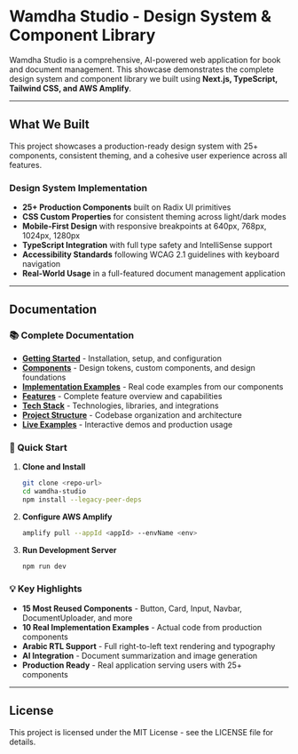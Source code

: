 # Wamdha Studio - Design System & Component Library

Wamdha Studio is a comprehensive, AI-powered web application for book and document management. This showcase demonstrates the complete design system and component library we built using **Next.js, TypeScript, Tailwind CSS, and AWS Amplify**.

---

## What We Built

This project showcases a production-ready design system with 25+ components, consistent theming, and a cohesive user experience across all features.

### Design System Implementation

- **25+ Production Components** built on Radix UI primitives
- **CSS Custom Properties** for consistent theming across light/dark modes
- **Mobile-First Design** with responsive breakpoints at 640px, 768px, 1024px, 1280px
- **TypeScript Integration** with full type safety and IntelliSense support
- **Accessibility Standards** following WCAG 2.1 guidelines with keyboard navigation
- **Real-World Usage** in a full-featured document management application

---

## Documentation

### 📚 Complete Documentation

- **[Getting Started](./docs/getting-started.md)** - Installation, setup, and configuration
- **[Components](./docs/components.md)** - Design tokens, custom components, and design foundations
- **[Implementation Examples](./docs/examples.md)** - Real code examples from our components
- **[Features](./docs/features.md)** - Complete feature overview and capabilities
- **[Tech Stack](./docs/tech-stack.md)** - Technologies, libraries, and integrations
- **[Project Structure](./docs/project-structure.md)** - Codebase organization and architecture
- **[Live Examples](./docs/live-examples.md)** - Interactive demos and production usage

### 🚀 Quick Start

1. **Clone and Install**

   ```sh
   git clone <repo-url>
   cd wamdha-studio
   npm install --legacy-peer-deps
   ```

2. **Configure AWS Amplify**

   ```sh
   amplify pull --appId <appId> --envName <env>
   ```

3. **Run Development Server**
   ```sh
   npm run dev
   ```

### 💡 Key Highlights

- **15 Most Reused Components** - Button, Card, Input, Navbar, DocumentUploader, and more
- **10 Real Implementation Examples** - Actual code from production components
- **Arabic RTL Support** - Full right-to-left text rendering and typography
- **AI Integration** - Document summarization and image generation
- **Production Ready** - Real application serving users with 25+ components

---

## License

This project is licensed under the MIT License - see the LICENSE file for details.
